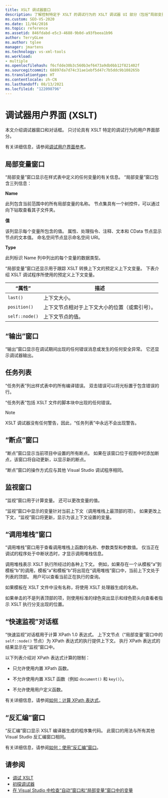 ```yaml
---
title: XSLT 调试器窗口
description: 了解控制特定于 XSLT 的调试行为的 XSLT 调试器 UI 部分（包括“局部变量”、“输出”、“断点”、“调用堆栈”和“监视”窗口）。
ms.custom: SEO-VS-2020
ms.date: 11/04/2016
ms.topic: reference
ms.assetid: 846fdabd-e5c3-4688-9b0d-a93fbeea1b96
author: TerryGLee
ms.author: tglee
manager: jmartens
ms.technology: vs-xml-tools
ms.workload:
- multiple
ms.openlocfilehash: f6cfdde30b3c560b3ef6473a9db0bb12f821402f
ms.sourcegitcommit: 68897da7d74c31ae1ebf5d47c7b5ddc9b108265b
ms.translationtype: HT
ms.contentlocale: zh-CN
ms.lasthandoff: 08/13/2021
ms.locfileid: "122098796"
---
```

# <a name="debugger-user-interface-xslt"></a>调试器用户界面 (XSLT)

本文介绍调试器窗口和对话框。 只讨论具有 XSLT 特定的调试行为的用户界面部分。

有关详细信息，请参阅[调试用户界面参考](../debugger/debugging-user-interface-reference.md)。

## <a name="locals-window"></a>局部变量窗口

“局部变量”窗口显示在样式表中定义的任何变量的有关信息。 “局部变量”窗口包含三列信息：

**Name**

此列包含当前范围中的所有局部变量的名称。 节点集具有一个树控件，可以通过向下钻取查看其子文件夹。

**值**

该列显示每个变量所包含的值。 属性、处理指令、注释、文本和 CData 节点显示节点的文本值。 命名空间节点显示命名空间 URI。

**Type**

此列标识 Name 列中列出的每个变量的数据类型。

“局部变量”窗口还显示用于跟踪 XSLT 转换上下文的预定义上下文变量。 下表介绍 XSLT 调试程序所使用的预定义上下文变量。

|“属性”|描述|
|-|-----------------|
|`last()`|上下文大小。|
|`position()`|上下文节点相对于上下文大小的位置（或索引号）。|
|`self::node()`|上下文节点的值。|

## <a name="output-window"></a>“输出”窗口

“输出”窗口显示在调试期间出现的任何错误消息或发生的任何安全异常。 它还显示调试器输出。

## <a name="task-list"></a>任务列表

“任务列表”列出样式表中的所有编译错误。 双击错误可以将光标置于包含错误的行。

“任务列表”包括 XSLT 文件的脚本块中出现的任何错误。

> [!NOTE]
> XSLT 调试器没有任何警告，因此，“任务列表”中永远不会出现警告。

## <a name="breakpoints-window"></a>“断点”窗口

“断点”窗口显示当前项目中设置的所有断点。 如果在该窗口位于视图中时添加断点，该窗口将自动更新，以显示新的断点。

“断点”窗口的操作方式应与其他 Visual Studio 调试程序相同。

## <a name="watch-window"></a>监视窗口

“监视”窗口用于计算变量。 还可以更改变量的值。

“监视”窗口中显示的变量针对当前上下文（调用堆栈上最顶部的项）。 如果更改上下文，“监视”窗口将更新，显示为该上下文设置的变量。

## <a name="call-stack-window"></a>“调用堆栈”窗口

“调用堆栈”窗口用于查看调用堆栈上函数的名称、参数类型和参数值。 仅当正在调试的程序处于中断状态时，才显示调用堆栈信息。

调用堆栈表示 XSLT 执行所经过的各种上下文。 例如，如果存在一个从模板“a”到模板“b”的调用，模板“a”和模板“b”将出现在“调用堆栈”窗口中，当前上下文处于列表的顶部。 用户可以查看当前正在执行的查询。

如果模板在 XSLT 文件中没有名称，将使用 XSLT 处理器生成的名称。

如果单击的不是列表顶部的项，则使用标准的绿色突出显示和绿色箭头向查看者指示 XSLT 执行分支出现的位置。

## <a name="quickwatch-dialog-box"></a>“快速监视”对话框

“快速监视”对话框用于计算 XPath 1.0 表达式。 上下文节点（“局部变量”窗口中的 `self::node()` 节点）为 XPath 表达式的执行提供上下文。 执行 XPath 表达式的结果显示在“监视”窗口中。

以下列表介绍对 XPath 表达式计算的限制：

- 只允许使用内置 XPath 函数。

- 不允许使用内置 XSLT 函数（例如 `document()` 和 `key()`）。

- 不允许使用用户定义函数。

有关详细信息，请参阅[如何：计算 XPath 表达式](../xml-tools/how-to-evaluate-an-xpath-expression.md)。

## <a name="disassembly-window"></a>“反汇编”窗口

“反汇编”窗口显示 XSLT 编译器生成的程序集代码。 此窗口的用法与所有其他 Visual Studio 反汇编窗口相同。

有关详细信息，请参阅[如何：使用“反汇编”窗口](../debugger/how-to-use-the-disassembly-window.md)。

## <a name="see-also"></a>请参阅

- [调试 XSLT](../xml-tools/debugging-xslt.md)
- [初探调试器](../debugger/debugger-feature-tour.md)
- [在 Visual Studio 中检查“自动”窗口和“局部变量”窗口中的变量](../debugger/autos-and-locals-windows.md)
